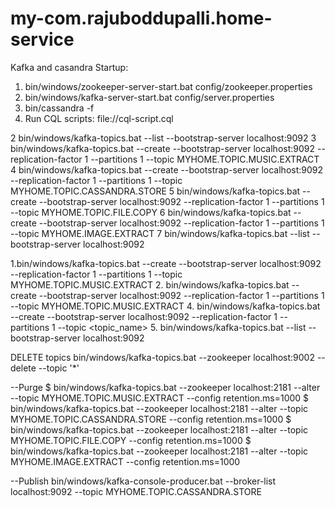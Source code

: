 # my-com.rajuboddupalli.home-service

Kafka and casandra
Startup:
1.  bin/windows/zookeeper-server-start.bat config/zookeeper.properties
2.  bin/windows/kafka-server-start.bat config/server.properties
3.  bin/cassandra -f
4. Run CQL scripts: file://cql-script.cql

 2  bin/windows/kafka-topics.bat --list --bootstrap-server localhost:9092
 3  bin/windows/kafka-topics.bat --create --bootstrap-server localhost:9092 --replication-factor 1 --partitions 1 --topic MYHOME.TOPIC.MUSIC.EXTRACT
 4  bin/windows/kafka-topics.bat --create --bootstrap-server localhost:9092 --replication-factor 1 --partitions 1 --topic MYHOME.TOPIC.CASSANDRA.STORE
 5  bin/windows/kafka-topics.bat --create --bootstrap-server localhost:9092 --replication-factor 1 --partitions 1 --topic MYHOME.TOPIC.FILE.COPY
 6  bin/windows/kafka-topics.bat --create --bootstrap-server localhost:9092 --replication-factor 1 --partitions 1 --topic MYHOME.IMAGE.EXTRACT
 7  bin/windows/kafka-topics.bat --list --bootstrap-server localhost:9092


1.bin/windows/kafka-topics.bat --create --bootstrap-server localhost:9092 --replication-factor 1 --partitions 1 --topic MYHOME.TOPIC.MUSIC.EXTRACT
2. bin/windows/kafka-topics.bat --create --bootstrap-server localhost:9092 --replication-factor 1 --partitions 1 --topic MYHOME.TOPIC.MUSIC.EXTRACT
4. bin/windows/kafka-topics.bat --create --bootstrap-server localhost:9092 --replication-factor 1 --partitions 1 --topic <topic_name>
5. bin/windows/kafka-topics.bat --list --bootstrap-server localhost:9092

DELETE topics
 bin/windows/kafka-topics.bat --zookeeper localhost:9002 --delete --topic '*'

--Purge
$ bin/windows/kafka-topics.bat --zookeeper localhost:2181 --alter --topic MYHOME.TOPIC.MUSIC.EXTRACT --config retention.ms=1000
$ bin/windows/kafka-topics.bat --zookeeper localhost:2181 --alter --topic MYHOME.TOPIC.CASSANDRA.STORE --config retention.ms=1000
$ bin/windows/kafka-topics.bat --zookeeper localhost:2181 --alter --topic MYHOME.TOPIC.FILE.COPY --config retention.ms=1000
$ bin/windows/kafka-topics.bat --zookeeper localhost:2181 --alter --topic MYHOME.IMAGE.EXTRACT --config retention.ms=1000


--Publish
 bin/windows/kafka-console-producer.bat --broker-list localhost:9092 --topic MYHOME.TOPIC.CASSANDRA.STORE
